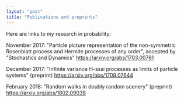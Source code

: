 ```yaml
---
layout: "post"
title: "Publications and preprints"
---
```

Here are links to my research in probability:


November 2017: "Particle picture representation of the non-symmetric Rosenblatt process and
Hermite processes of any order", accepted by "Stochastics and Dynamics" <https://arxiv.org/abs/1703.00781>

December 2017: "Infinite variance H-sssi processes as limits of particle systems" (preprint) <https://arxiv.org/abs/1709.07644>


February 2018: "Random walks in doubly random scenery" (preprint)
<https://arxiv.org/abs/1802.09038>
